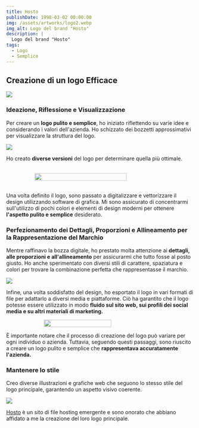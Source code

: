 ```yaml
---
title: Hosto
publishDate: 1998-03-02 00:00:00
img: /assets/artworks/logo2.webp
img_alt: Logo del brand "Hosto"
description: |
  Logo del brand "Hosto"
tags:
  - Logo
  - Semplice
---
```


## Creazione di un logo Efficace

<img src="https://affordableimage.com/wp-content/uploads/2018/09/logo-design-1024x437.jpg">

### Ideazione, Riflessione e Visualizzazione

Per creare un **logo pulito e semplice**, ho iniziato riflettendo su varie idee e considerando i valori dell'azienda. Ho schizzato dei bozzetti approssimativi per visualizzare la struttura del logo.

<img src="/assets/contentimg/concepth.png">

Ho creato **diverse versioni** del logo per determinare quella più ottimale.

<br />
<div class="container">
<img src="/assets/contentimg/version1.png" style="width:70%; height:70%;">
</div>
<br />

Una volta definito il logo, sono passato a digitalizzare e vettorizzare il design utilizzando software di grafica. Mi sono assicurato di concentrarmi sull'utilizzo di pochi colori e elementi di design moderni per ottenere **l'aspetto pulito e semplice** desiderato.


### Perfezionamento dei Dettagli, Proporzioni e Allineamento per la Rappresentazione del Marchio

Mentre raffinavo la bozza digitale, ho prestato molta attenzione ai **dettagli, alle proporzioni e all'allineamento** per assicurarmi che tutto fosse al posto giusto. Ho anche sperimentato con diversi stili di carattere, spaziatura e colori per trovare la combinazione perfetta che rappresentasse il marchio.

<img src="/assets/contentimg/version2.png">

Infine, una volta soddisfatto del design, ho esportato il logo in vari formati di file per adattarlo a diversi media e piattaforme. Ciò ha garantito che il logo potesse essere utilizzato in modo **fluido sul sito web, sui profili dei social media e su altri materiali di marketing.**

<div class="container">
<img src="/assets/artworks/logo2.webp" style="width:60%; height:60%;">
</div>

È importante notare che il processo di creazione del logo può variare per ogni individuo o azienda. Tuttavia, seguendo questi passaggi, sono riuscito a creare un logo pulito e semplice che **rappresentava accuratamente l'azienda.**

### Mantenere lo stile

Creo diverse illustrazioni e grafiche web che seguono lo stesso stile del logo principale, garantendo un aspetto visivo coerente.

<img src="/assets/contentimg/webpageh.png">

<a href="https://beta.hosto.cc/">Hosto</a> è un sito di file hosting emergente e sono onorato che abbiano affidato a me la creazione del loro logo principale.

<style>
  .container {
  display: flex;
  justify-content: center;
}
</style>
